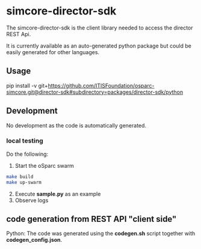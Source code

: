 # simcore-director-sdk

The simcore-director-sdk is the client library needed to access the director REST Api.

It is currently available as an auto-generated python package but could be easily generated for other languages.

## Usage

pip install -v  git+https://github.com/ITISFoundation/osparc-simcore.git@director-sdk#subdirectory=packages/director-sdk/python

## Development

No development as the code is automatically generated.

### local testing

Do the following:
1. Start the oSparc swarm
```bash
make build
make up-swarm
```
2. Execute __sample.py__ as an example
3. Observe logs

## code generation from REST API "client side"

Python: The code was generated using the __codegen.sh__ script together with __codegen_config.json__.
